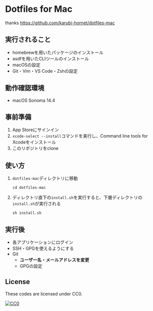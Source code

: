 Dotfiles for Mac
====

thanks https://github.com/karubi-hornet/dotfiles-mac

## 実行されること
* homebrewを用いたパッケージのインストール
* asdfを用いたCLIツールのインストール
* macOSの設定
* Git・Vim・VS Code・Zshの設定

## 動作確認環境
* macOS Sonoma 14.4

## 事前準備
1. App Storeにサインイン
2. `xcode-select --install`コマンドを実行し、Command line tools for Xcodeをインストール
3. このリポジトリをclone

## 使い方
1. `dotfiles-mac`ディレクトリに移動
    ```
    cd dotfiles-mac
    ```

2. ディレクトリ直下の`install.sh`を実行すると、下層ディレクトリの`install.sh`が実行される
    ```
    sh install.sh
    ```

## 実行後
* 各アプリケーションにログイン
* SSH・GPGを使えるようにする
* Git
    - **ユーザー名・メールアドレスを変更**
    - GPGの設定

## License
These codes are licensed under CC0.

[![CC0](https://i.creativecommons.org/p/zero/1.0/88x31.png "CC0")](https://creativecommons.org/publicdomain/zero/1.0/deed.ja)